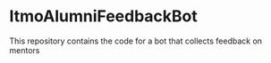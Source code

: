 # ItmoAlumniFeedbackBot
This repository contains the code for a bot that collects feedback on mentors
